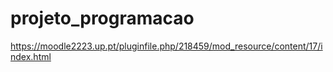 # projeto_programacao

https://moodle2223.up.pt/pluginfile.php/218459/mod_resource/content/17/index.html
